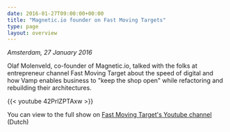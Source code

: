 ```yaml
---
date: 2016-01-27T09:00:00+00:00
title: "Magnetic.io founder on Fast Moving Targets"
type: page
layout: overview
---
```

*Amsterdam, 27 January 2016*

Olaf Molenveld, co-founder of Magnetic.io, talked with the folks at entrepreneur channel Fast Moving Target about
the speed of digital and how Vamp enables business to "keep the shop open" while refactoring and rebuilding
their architectures.

{{< youtube 42PrlZPTAxw >}}

You can view to the full show on [Fast Moving Target's Youtube channel](https://www.youtube.com/watch?v=42PrlZPTAxw) (Dutch)

<!--more-->
